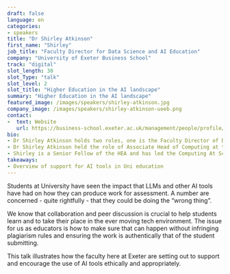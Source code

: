 ```yaml
---
draft: false
language: en
categories:
- speakers
title: "Dr Shirley Atkinson"
first_name: "Shirley"
job_title: "Faculty Director for Data Science and AI Education"
company: "University of Exeter Business School"
track: "digital"
slot_length: 30
slot_Type: "talk"
slot_level: 2
slot_title: "Higher Education in the AI landscape"
summary: "Higher Education in the AI landscape"
featured_image: /images/speakers/shirley-atkinson.jpg
company_image: /images/speakers/shirley-atkinson-uoeb.png
contact:
-  text: Website
   url: https://business-school.exeter.ac.uk/management/people/profile/index.php?username=sa1040
bio:
- Dr Shirley Atkinson holds two roles, one is the Faculty Director of Data Science and AI Education, the other is the Director of Education for the Operations and Analytics (O&A) team in the University of Exeter Business School. Her focus is on supporting colleagues in the team in developing excellent teaching in analytics and coding both within the O&A department and across the faculty. 
- Dr Shirley Atkinson held the role of Associate Head of Computing at the University of Plymouth for 4 years, leading a small team to improve student satisfaction scores and a complete revamp of the computing curriculum leading to successful BCS Accreditation.
- Shirley is a Senior Fellow of the HEA and has led the Computing At School (CAS) South West Regional centre along with the Regional Delivery Partner for the National Computing Centre for Education (NCCE)
takeaways:
- Overview of support for AI tools in Uni education
---
```


Students at University have seen the impact that LLMs and other AI tools have had on how they can produce work for assessment. A number are concerned - quite rightfully - that they could be doing the “wrong thing”.

We know that collaboration and peer discussion is crucial to help students learn and to take their place in the ever moving tech environment.  The issue for us as educators is how to make sure that can happen without infringing plagiarism rules and ensuring the work is authentically that of the student submitting. 

This talk illustrates how the faculty here at Exeter are setting out to support and encourage the use of AI tools ethically and appropriately.
